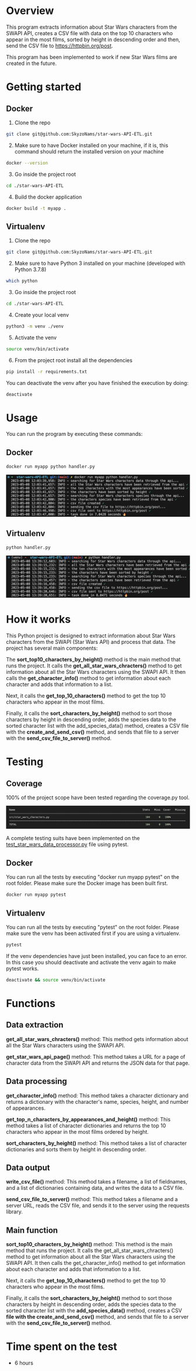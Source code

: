 # Overview

This program extracts information about Star Wars characters from the SWAPI API, creates a CSV file with data on the top 10 characters who appear in the most films, sorted by height in descending order and then, send the CSV file to https://httpbin.org/post. 

This program has been implemented to work if new Star Wars films are created in the future.

# Getting started 

## Docker

1.	Clone the repo
```bash
git clone git@github.com:SkyzoNams/star-wars-API-ETL.git
```
2.  Make sure to have Docker installed on your machine, if it is, this command should return the installed version on your machine
```bash
docker --version
```
3.  Go inside the project root
```bash
cd ./star-wars-API-ETL
```
4.  Build the docker application
```bash
docker build -t myapp .
```

## Virtualenv

1.	Clone the repo
```bash
git clone git@github.com:SkyzoNams/star-wars-API-ETL.git
```
2.  Make sure to have Python 3 installed on your machine (developed with Python 3.7.8)
```bash
which python
```
3.  Go inside the project root
```bash
cd ./star-wars-API-ETL
```
4.  Create your local venv
```bash
python3 -m venv ./venv
```
5.  Activate the venv
```bash
source venv/bin/activate
```
6.	From the project root install all the dependencies
```bash
pip install -r requirements.txt
```

You can deactivate the venv after you have finished the execution by doing:
```bash
deactivate
```

# Usage
You can run the program by executing these commands:

## Docker
```bash
docker run myapp python handler.py
```
![alt text](/files/img/docker-process.png)

## Virtualenv
```bash
python handler.py
```

![alt text](/files/img/process2.png)


# How it works

This Python project is designed to extract information about Star Wars characters from the SWAPI (Star Wars API) and process that data. The project has several main components:

The **sort_top10_characters_by_height()** method is the main method that runs the project. It calls the **get_all_star_wars_chracters()** method to get information about all the Star Wars characters using the SWAPI API. It then calls the **get_character_info()** method to get information about each character and adds that information to a list. 

Next, it calls the **get_top_10_characters()** method to get the top 10 characters who appear in the most films. 

Finally, it calls the **sort_characters_by_height()** method to sort those characters by height in descending order, adds the species data to the sorted character list with the add_species_data() method, creates a CSV file with the **create_and_send_csv()** method, and sends that file to a server with the **send_csv_file_to_server()** method.

# Testing

## Coverage
100% of the project scope have been tested regarding the coverage.py tool.

![alt text](/files/img/coverage7.png)

A complete testing suits have been implemented on the [test_star_wars_data_processor.py](https://github.com/SkyzoNams/star-wars-API-ETL/blob/main/tests/test_star_wars_data_processor.py) file using pytest.

## Docker
You can run all the tests by executing "docker run myapp pytest" on the root folder. Please make sure the Docker image has been built first.
```bash
docker run myapp pytest
```

## Virtualenv
You can run all the tests by executing "pytest" on the root folder. Please make sure the venv has been activated first if you are using a virtualenv.
```bash
pytest
```

If the venv dependencies have just been installed, you can face to an error. In this case you should deactivate and activate the venv again to make pytest works.
```bash
deactivate && source venv/bin/activate
```

# Functions

## Data extraction
**get_all_star_wars_chracters()** method: This method gets information about all the Star Wars characters using the SWAPI API.

**get_star_wars_api_page()** method: This method takes a URL for a page of character data from the SWAPI API and returns the JSON data for that page.

## Data processing
**get_character_info()** method: This method takes a character dictionary and returns a dictionary with the character's name, species, height, and number of appearances.

**get_top_n_characters_by_appearances_and_height()** method: This method takes a list of character dictionaries and returns the top 10 characters who appear in the most films ordered by height.

**sort_characters_by_height()** method: This method takes a list of character dictionaries and sorts them by height in descending order.

## Data output
**write_csv_file()** method: This method takes a filename, a list of fieldnames, and a list of dictionaries containing data, and writes the data to a CSV file.

**send_csv_file_to_server()** method: This method takes a filename and a server URL, reads the CSV file, and sends it to the server using the requests library.

## Main function
**sort_top10_characters_by_height()** method: This method is the main method that runs the project. It calls the get_all_star_wars_chracters() method to get information about all the Star Wars characters using the SWAPI API. It then calls the get_character_info() method to get information about each character and adds that information to a list.

Next, it calls the **get_top_10_characters()** method to get the top 10 characters who appear in the most films.

Finally, it calls the **sort_characters_by_height()** method to sort those characters by height in descending order, adds the species data to the sorted character list with the **add_species_data()** method, creates a CSV **file with the create_and_send_csv()** method, and sends that file to a server with the **send_csv_file_to_server()** method.

# Time spent on the test
- 6 hours
